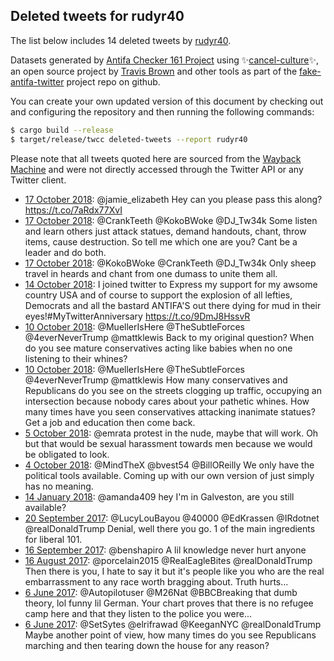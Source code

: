## Deleted tweets for rudyr40

The list below includes 14 deleted tweets by
[rudyr40](https://twitter.com/rudyr40).



Datasets generated by [Antifa Checker 161 Project](https://twitter.com/antifacheck161) using ✨[cancel-culture](https://github.com/travisbrown/cancel-culture)✨, an open source project by 
[Travis Brown](https://twitter.com/travisbrown) and other tools as part of the 
[fake-antifa-twitter](https://github.com/antifacheck161/fake-antifa-twitter) project repo on github.

You can create your own updated version of this document by checking out and configuring the
repository and then running the following commands:

```bash
$ cargo build --release
$ target/release/twcc deleted-tweets --report rudyr40
```

Please note that all tweets quoted here are sourced from the
[Wayback Machine](https://web.archive.org) and were not directly accessed through the Twitter API or
any Twitter client.

* [17 October 2018](https://web.archive.org/web/20181017101637/https://twitter.com/rudyr40/status/1052503642761244678): @jamie_elizabeth Hey can you please pass this along? https://t.co/7aRdx77XvI <!--1052503642761244678-->
* [17 October 2018](https://web.archive.org/web/20181017045239/https://twitter.com/rudyr40/status/1052422113884291079): @CrankTeeth @KokoBWoke @DJ_Tw34k Some listen and learn others just attack statues, demand handouts, chant, throw items, cause destruction. So tell me which one are you? Cant be a leader and do both. <!--1052422113884291079-->
* [17 October 2018](https://web.archive.org/web/20181017045100/https://twitter.com/rudyr40/status/1052421698644049920): @KokoBWoke @CrankTeeth @DJ_Tw34k Only sheep travel in heards and chant from one dumass to unite them all. <!--1052421698644049920-->
* [14 October 2018](https://web.archive.org/web/20181014051928/https://twitter.com/rudyr40/status/1051341698914312192): I joined twitter to Express my support for my awsome country USA and of course to support the explosion of all lefties, Democrats and all the bastard ANTIFA'S out there dying for mud in their eyes!#MyTwitterAnniversary https://t.co/9DmJ8HssvR <!--1051341698914312192-->
* [10 October 2018](https://web.archive.org/web/20181010163610/https://twitter.com/rudyr40/status/1050062444582854657): @MuellerIsHere @TheSubtleForces @4everNeverTrump @mattklewis Back to my original question? When do you see mature conservatives acting like babies when no one listening to their whines? <!--1050062444582854657-->
* [10 October 2018](https://web.archive.org/web/20181010161622/https://twitter.com/rudyr40/status/1050057461753962496): @MuellerIsHere @TheSubtleForces @4everNeverTrump @mattklewis How many conservatives and Republicans do you see on the streets clogging up traffic, occupying an intersection because nobody cares about your pathetic whines. How many times have you seen conservatives attacking inanimate statues? Get a job and education then come back. <!--1050057461753962496-->
* [ 5 October 2018](https://web.archive.org/web/20181005023819/https://twitter.com/rudyr40/status/1048039653398466562): @emrata protest in the nude, maybe that will work. Oh but that would be sexual harassment towards men because we would be obligated to look. <!--1048039653398466562-->
* [ 4 October 2018](https://web.archive.org/web/20181004192221/https://twitter.com/rudyr40/status/1047929938781896704): @MindTheX @bvest54 @BillOReilly We only have the political tools available. Coming up with our own version of just simply has no meaning. <!--1047929938781896704-->
* [14 January 2018](https://web.archive.org/web/20180114101334/https://twitter.com/rudyr40/status/952483824302161921): @amanda409 hey I'm in Galveston, are you still available? <!--952483824302161921-->
* [20 September 2017](https://web.archive.org/web/20170920040927/https://twitter.com/rudyr40/status/910355198924787712): @LucyLouBayou @40000 @EdKrassen @IRdotnet @realDonaldTrump Denial, well there you go. 1 of the main ingredients for liberal 101. <!--910355198924787712-->
* [16 September 2017](https://web.archive.org/web/20170916033159/https://twitter.com/rudyr40/status/908896218671079425): @benshapiro A lil knowledge never hurt anyone <!--908896218671079425-->
* [16 August 2017](https://web.archive.org/web/20170816233058/https://twitter.com/rudyr40/status/897963928877240321): @porcelain2015 @RealEagleBites @realDonaldTrump Then there is you, I hate to say it but it's people like you who are the real embarrassment to any race worth bragging about. Truth hurts... <!--897963928877240321-->
* [ 6 June 2017](https://web.archive.org/web/20170606231650/https://twitter.com/rudyr40/status/872230833641402368): @Autopilotuser @M26Nat @BBCBreaking that dumb theory, lol funny lil German. Your chart proves that there is no refugee camp here and that they listen to the police you were... <!--872230833641402368-->
* [ 6 June 2017](https://web.archive.org/web/20170606002833/https://twitter.com/rudyr40/status/871886493849198592): @SetSytes @elrifrawad @KeeganNYC @realDonaldTrump Maybe another point of view, how many times do you see Republicans marching and then tearing down the house for any reason? <!--871886493849198592-->

